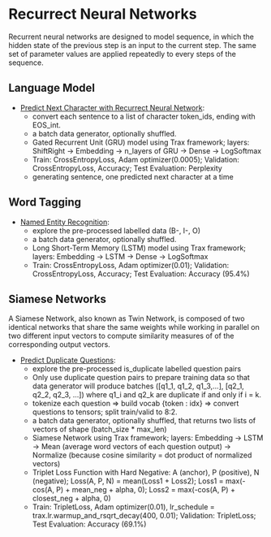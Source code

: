 # Recurrect Neural Networks

Recurrent neural networks are designed to model sequence, in which the hidden state of the previous step is an input to the current step. The same set of parameter values are applied repeatedly to every steps of the sequence.

## Language Model

* [Predict Next Character with Recurrect Neural Network](https://github.com/msfchen/machine_learning/tree/master/recurrentnn/predictnextchar): 
  - convert each sentence to a list of character token_ids, ending with EOS_int.
  - a batch data generator, optionally shuffled.
  - Gated Recurrent Unit (GRU) model using Trax framework; layers: ShiftRight -> Embedding -> n_layers of GRU -> Dense -> LogSoftmax
  - Train: CrossEntropyLoss, Adam optimizer(0.0005); Validation: CrossEntropyLoss, Accuracy; Test Evaluation: Perplexity
  - generating sentence, one predicted next character at a time

## Word Tagging

* [Named Entity Recognition](https://github.com/msfchen/machine_learning/tree/master/recurrentnn/ner): 
  - explore the pre-processed labelled data (B-, I-, O)
  - a batch data generator, optionally shuffled.
  - Long Short-Term Memory (LSTM) model using Trax framework; layers: Embedding -> LSTM -> Dense -> LogSoftmax
  - Train: CrossEntropyLoss, Adam optimizer(0.01); Validation: CrossEntropyLoss, Accuracy; Test Evaluation: Accuracy (95.4%)

## Siamese Networks

A Siamese Network, also known as Twin Network, is composed of two identical networks that share the same weights while working in parallel on two different input vectors to compute similarity measures of of the corresponding output vectors.

* [Predict Duplicate Questions](https://github.com/msfchen/machine_learning/tree/master/recurrentnn/predictdupquests): 
  - explore the pre-processed is_duplicate labelled question pairs
  - Only use duplicate question pairs to prepare training data so that data generator will produce batches ([q1_1, q1_2, q1_3,...], [q2_1, q2_2, q2_3, ...]) where q1_i and q2_k are duplicate if and only if i = k.
  - tokenize each question => build vocab {token : idx} => convert questions to tensors; split train/valid to 8:2.
  - a batch data generator, optionally shuffled, that returns two lists of vectors of shape (batch_size * max_len)
  - Siamese Network using Trax framework; layers: Embedding -> LSTM -> Mean (average word vectors of each question output) -> Normalize (because cosine similarity = dot product of normalized vectors)
  - Triplet Loss Function with Hard Negative: A (anchor), P (positive), N (negative); Loss(A, P, N) = mean(Loss1 + Loss2); Loss1 = max(-cos(A, P) + mean_neg + alpha, 0); Loss2 = max(-cos(A, P) + closest_neg + alpha, 0)
  - Train: TripletLoss, Adam optimizer(0.01), lr_schedule = trax.lr.warmup_and_rsqrt_decay(400, 0.01); Validation: TripletLoss; Test Evaluation: Accuracy (69.1%)